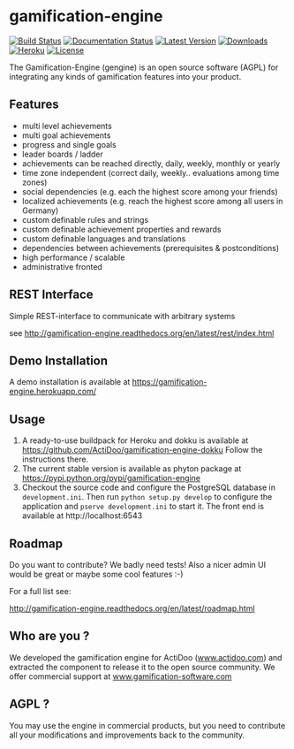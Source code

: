 # gamification-engine
[![Build Status](https://travis-ci.org/ActiDoo/gamification-engine.svg?branch=master)](https://travis-ci.org/ActiDoo/gamification-engine)
[![Documentation Status](https://readthedocs.org/projects/gamification-engine/badge/?version=latest)](https://readthedocs.org/projects/gamification-engine/?badge=latest)
[![Latest Version](https://pypip.in/version/gamification-engine/badge.svg)](https://pypi.python.org/pypi/gamification-engine/)
[![Downloads](https://pypip.in/download/gamification-engine/badge.svg?period=month)](https://pypi.python.org/pypi/gamification-engine/)
[![Heroku](https://heroku-badge.herokuapp.com/?app=gamification-engine&root=admin)](https://gamification-engine.herokuapp.com)
[![License](https://pypip.in/license/gamification-engine/badge.svg)](https://pypi.python.org/pypi/gamification-engine/)


The Gamification-Engine (gengine) is an open source software (AGPL) for integrating any kinds of gamification features into your product.

## Features

- multi level achievements
- multi goal achievements
- progress and single goals 
- leader boards / ladder
- achievements can be reached directly, daily, weekly, monthly or yearly
- time zone independent (correct daily, weekly.. evaluations among time zones)
- social dependencies (e.g. each the highest score among your friends)
- localized achievements (e.g. reach the highest score among all users in Germany)
- custom definable rules and strings
- custom definable achievement properties and rewards
- custom definable languages and translations
- dependencies between achievements (prerequisites & postconditions)
- high performance / scalable
- administrative fronted

## REST Interface

Simple REST-interface to communicate with arbitrary systems

see http://gamification-engine.readthedocs.org/en/latest/rest/index.html

## Demo Installation

A demo installation is available at https://gamification-engine.herokuapp.com/

## Usage

1. A ready-to-use buildpack for Heroku and dokku is available at https://github.com/ActiDoo/gamification-engine-dokku Follow the instructions there.
2. The current stable version is available as phyton package at https://pypi.python.org/pypi/gamification-engine
3. Checkout the source code and configure the PostgreSQL database in `development.ini`. Then run `python setup.py develop` to configure the application and `pserve development.ini` to start it. The front end is available at http://localhost:6543

## Roadmap

Do you want to contribute? We badly need tests!
Also a nicer admin UI would be great or maybe some cool features :-) 

For a full list see:

http://gamification-engine.readthedocs.org/en/latest/roadmap.html

## Who are you ?

We developed the gamification engine for ActiDoo (www.actidoo.com) and extracted the component to release it to the open source community.
We offer commercial support at www.gamification-software.com

## AGPL ?

You may use the engine in commercial products, but you need to contribute all your modifications and improvements back to the community.
